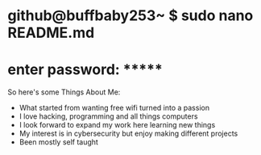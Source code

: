 # github@buffbaby253~ $ sudo nano README.md  
# enter password: *****


So here's some Things About Me:
- What started from wanting free wifi turned into a passion
- I love hacking, programming and all things computers
- I look forward to expand my work here learning new things
- My interest is in cybersecurity but enjoy making different projects
- Been mostly self taught
